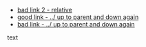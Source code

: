 - [bad link 2 - relative](relative-bad-page.md)
- [good link - ../ up to parent and down again](../no-slash/page.md)
- [bad link - ../ up to parent and down again](../no-slash/nope.md)

text

